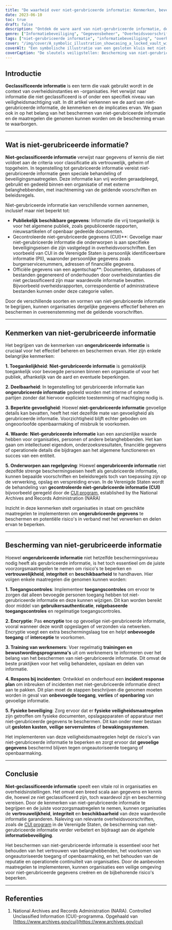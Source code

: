 ```yaml
---
title: "De waarheid over niet-gerubriceerde informatie: Kenmerken, beveiliging en regelgeving"
date: 2023-06-10
toc: true
draft: false
description: "Ontdek de ware aard van niet-gerubriceerde informatie, de belangrijkste kenmerken, beschermingsmaatregelen en relevante regelgeving voor effectieve bescherming."
genre: ["Informatiebeveiliging", "Gegevensbeheer", "Overheidsvoorschriften", "Informatie delen", "Gegevensbescherming", "Vertrouwelijkheid", "Risicobeperking", "Informatiebeheer", "Classificatie van gegevens", "Toegang tot informatie"]
tags: ["niet-gerubriceerde informatie", "informatiebeveiliging", "overheidsinstellingen", "gegevensbescherming", "informatiebeheer", "gecontroleerde niet-gerubriceerde informatie", "toegangscontroles", "encryptie", "werknemersopleiding", "fysieke beveiliging", "gegevensindeling", "vertrouwelijkheid", "informatiebeheer", "risicobeperking", "informatie-uitwisseling", "gegevensbeheer", "overheidsvoorschriften", "toegang tot informatie", "vrijwaring", "veiligheidsmaatregelen", "gevoelige informatie", "waarde van niet-gerubriceerde informatie", "openbaar beschikbare gegevens", "CUI-programma", "officiële dossiers van het agentschap", "toegankelijkheid", "deelbaarheid", "beperkte gevoeligheid", "waarde van niet-gerubriceerde informatie", "Regelgeving CUI-programma", "reactie op incidenten", "fysieke veiligheidsmaatregelen"]
cover: "/img/cover/A_symbolic_illustration_showcasing_a_locked_vault_with_uncl.png"
coverAlt: "Een symbolische illustratie van een gesloten kluis met niet-gerubriceerde informatie erin."
coverCaption: "De sleutels veiligstellen: Bescherming van niet-gerubriceerde informatie voor informatiebeveiliging"
---
```


## Introductie

**Geclassificeerde informatie** is een term die vaak gebruikt wordt in de context van overheidsinstanties en -organisaties. Het verwijst naar informatie die niet geclassificeerd is of onder een specifiek niveau van veiligheidsmachtiging valt. In dit artikel verkennen we de aard van niet-gerubriceerde informatie, de kenmerken en de implicaties ervan. We gaan ook in op het belang van het beschermen van niet-gerubriceerde informatie en de maatregelen die genomen kunnen worden om de bescherming ervan te waarborgen.

______

## Wat is niet-gerubriceerde informatie?

**Niet-geclassificeerde informatie** verwijst naar gegevens of kennis die niet voldoet aan de criteria voor classificatie als vertrouwelijk, geheim of topgeheim. In tegenstelling tot gerubriceerde informatie vereist niet-gerubriceerde informatie geen speciale behandeling of beveiligingsmaatregelen. Deze informatie kan vrij worden geraadpleegd, gebruikt en gedeeld binnen een organisatie of met externe belanghebbenden, met inachtneming van de geldende voorschriften en beleidsregels.

Niet-gerubriceerde informatie kan verschillende vormen aannemen, inclusief maar niet beperkt tot:

- **Publiekelijk beschikbare gegevens**: Informatie die vrij toegankelijk is voor het algemene publiek, zoals gepubliceerde rapporten, nieuwsartikelen of openbaar gedeelde documenten.
- Gecontroleerde niet-gerubriceerde gegevens (CUI)**: Gevoelige maar niet-gerubriceerde informatie die onderworpen is aan specifieke beveiligingseisen die zijn vastgelegd in overheidsvoorschriften. Een voorbeeld van CUI in de Verenigde Staten is persoonlijk identificeerbare informatie (PII), waaronder persoonlijke gegevens zoals burgerservicenummers, adressen of financiële gegevens.
- Officiële gegevens van een agentschap**: Documenten, databases of bestanden gegenereerd of onderhouden door overheidsinstanties die niet geclassificeerd zijn maar waardevolle informatie bevatten. Bijvoorbeeld overheidsrapporten, correspondentie of administratieve bestanden kunnen onder deze categorie vallen.

Door de verschillende soorten en vormen van niet-gerubriceerde informatie te begrijpen, kunnen organisaties dergelijke gegevens effectief beheren en beschermen in overeenstemming met de geldende voorschriften.

______

## Kenmerken van niet-gerubriceerde informatie

Het begrijpen van de kenmerken van **ongerubriceerde informatie** is cruciaal voor het effectief beheren en beschermen ervan. Hier zijn enkele belangrijke kenmerken:

**1. Toegankelijkheid**: **Niet-gerubriceerde informatie** is gemakkelijk toegankelijk voor bevoegde personen binnen een organisatie of voor het publiek, afhankelijk van de aard en eventuele beperkingen.

**2. Deelbaarheid**: In tegenstelling tot gerubriceerde informatie kan **ongerubriceerde informatie** gedeeld worden met interne of externe partijen zonder dat hiervoor expliciete toestemming of machtiging nodig is.

**3. Beperkte gevoeligheid**: Hoewel **niet-gerubriceerde informatie** gevoelige details kan bevatten, heeft het niet dezelfde mate van gevoeligheid als gerubriceerde informatie. Voorzichtigheid blijft echter geboden om ongeoorloofde openbaarmaking of misbruik te voorkomen.

**4. Waarde**: **Niet-gerubriceerde informatie** kan een aanzienlijke waarde hebben voor organisaties, personen of andere belanghebbenden. Het kan gaan om intellectueel eigendom, onderzoeksresultaten, financiële gegevens of operationele details die bijdragen aan het algemene functioneren en succes van een entiteit.

**5. Onderworpen aan regelgeving**: Hoewel **ongerubriceerde informatie** niet dezelfde strenge beschermingseisen heeft als gerubriceerde informatie, kunnen bepaalde voorschriften en beleidsregels toch van toepassing zijn op de verwerking, opslag en verspreiding ervan. In de Verenigde Staten wordt de behandeling van **gecontroleerde niet-gerubriceerde informatie (CUI)** bijvoorbeeld geregeld door de [CUI program](https://www.archives.gov/cui), established by the National Archives and Records Administration (NARA)

Inzicht in deze kenmerken stelt organisaties in staat om geschikte maatregelen te implementeren om **ongerubriceerde gegevens** te beschermen en potentiële risico's in verband met het verwerken en delen ervan te beperken.

______

## Bescherming van niet-gerubriceerde informatie

Hoewel **ongerubriceerde informatie** niet hetzelfde beschermingsniveau nodig heeft als gerubriceerde informatie, is het toch essentieel om de juiste voorzorgsmaatregelen te nemen om risico's te beperken en **vertrouwelijkheid**, **integriteit** en **beschikbaarheid** te handhaven. Hier volgen enkele maatregelen die genomen kunnen worden:

**1. Toegangscontroles**: Implementeer **toegangscontroles** om ervoor te zorgen dat alleen bevoegde personen toegang hebben tot niet-gerubriceerde informatie en deze kunnen wijzigen. Dit kan worden bereikt door middel van **gebruikersauthenticatie**, **rolgebaseerde toegangscontroles** en regelmatige toegangscontroles.

**2. Encryptie**: Pas **encryptie** toe op gevoelige niet-gerubriceerde informatie, vooral wanneer deze wordt opgeslagen of verzonden via netwerken. Encryptie voegt een extra beschermingslaag toe en helpt **onbevoegde toegang** of **interceptie** te voorkomen.

**3. Training van werknemers**: Voer regelmatig **trainingen en bewustwordingsprogramma's** uit om werknemers te informeren over het belang van het beschermen van niet-gerubriceerde informatie. Dit omvat de beste praktijken voor het veilig behandelen, opslaan en delen van informatie.

**4. Respons bij incidenten**: Ontwikkel en onderhoud een **incident response plan** om inbreuken of incidenten met niet-gerubriceerde informatie direct aan te pakken. Dit plan moet de stappen beschrijven die genomen moeten worden in geval van **onbevoegde toegang**, **verlies** of **openbaring** van gevoelige informatie.

**5. Fysieke beveiliging**: Zorg ervoor dat er **fysieke veiligheidsmaatregelen** zijn getroffen om fysieke documenten, opslagapparaten of apparatuur met niet-gerubriceerde gegevens te beschermen. Dit kan onder meer bestaan uit **gesloten kasten**, **veilige serverruimtes** of **bewakingssystemen**.

Het implementeren van deze veiligheidsmaatregelen helpt de risico's van niet-gerubriceerde informatie te beperken en zorgt ervoor dat **gevoelige gegevens** beschermd blijven tegen ongeautoriseerde toegang of openbaarmaking.

______

## Conclusie

**Niet-geclassificeerde informatie** speelt een vitale rol in organisaties en overheidsinstellingen. Het omvat een breed scala aan gegevens en kennis die, hoewel ze niet geclassificeerd zijn, toch waardevol zijn en bescherming vereisen. Door de kenmerken van niet-gerubriceerde informatie te begrijpen en de juiste voorzorgsmaatregelen te nemen, kunnen organisaties de **vertrouwelijkheid**, **integriteit** en **beschikbaarheid** van deze waardevolle informatie garanderen. Naleving van relevante overheidsvoorschriften, zoals de [CUI program](https://www.archives.gov/cui) in de Verenigde Staten, de bescherming van niet-gerubriceerde informatie verder verbetert en bijdraagt aan de algehele **informatiebeveiliging**.

Het beschermen van niet-gerubriceerde informatie is essentieel voor het behouden van het vertrouwen van belanghebbenden, het voorkomen van ongeautoriseerde toegang of openbaarmaking, en het behouden van de reputatie en operationele continuïteit van organisaties. Door de aanbevolen maatregelen te implementeren, kunnen organisaties een veilige omgeving voor niet-gerubriceerde gegevens creëren en de bijbehorende risico's beperken.

______

## Referenties

1. National Archives and Records Administration (NARA). Controlled Unclassified Information (CUI)-programma. Opgehaald van [https://www.archives.gov/cui](https://www.archives.gov/cui)
